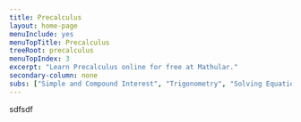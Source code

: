 ```yaml
---
title: Precalculus
layout: home-page
menuInclude: yes
menuTopTitle: Precalculus
treeRoot: precalculus
menuTopIndex: 3
excerpt: "Learn Precalculus online for free at Mathular."
secondary-column: none
subs: ["Simple and Compound Interest", "Trigonometry", "Solving Equations with Trigonometry", "Exponentials and Logarithms", "Vectors", "Sequences, Summations, and Series", "Probability"]
---
```

sdfsdf